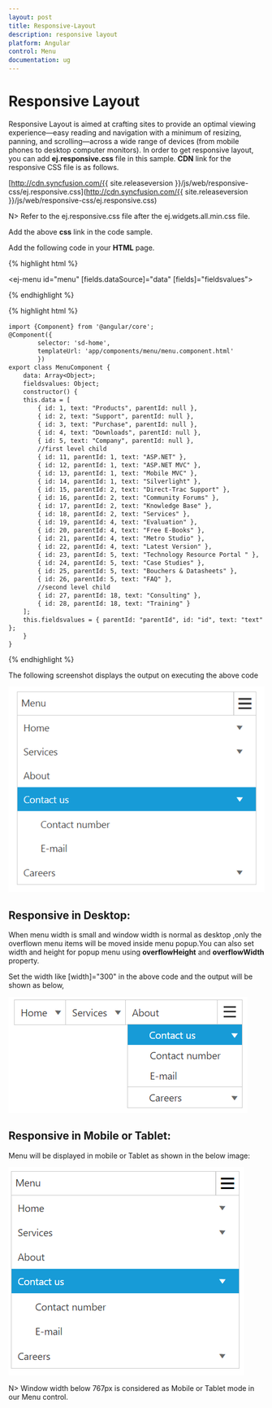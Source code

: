 ```yaml
---
layout: post
title: Responsive-Layout
description: responsive layout
platform: Angular
control: Menu
documentation: ug
---
```


# Responsive Layout

Responsive Layout is aimed at crafting sites to provide an optimal viewing experience—easy reading and navigation with a minimum of resizing, panning, and scrolling—across a wide range of devices (from mobile phones to desktop computer monitors). In order to get responsive layout, you can add **ej.responsive.css** file in this sample. **CDN** link for the responsive CSS file is as follows.

[http://cdn.syncfusion.com/{{ site.releaseversion }}/js/web/responsive-css/ej.responsive.css](http://cdn.syncfusion.com/{{ site.releaseversion }}/js/web/responsive-css/ej.responsive.css)

N> Refer to the ej.responsive.css file after the ej.widgets.all.min.css file.

Add the above **css** link in the code sample.         

Add the following code in your **HTML** page.

{% highlight html %}

<ej-menu id="menu" [fields.dataSource]="data" [fields]="fieldsvalues"></ej-menu>

{% endhighlight %}

{% highlight html %}

    import {Component} from '@angular/core';
    @Component({
            selector: 'sd-home',
            templateUrl: 'app/components/menu/menu.component.html'
            })
    export class MenuComponent {
        data: Array<Object>;
        fieldsvalues: Object;
        constructor() {
        this.data = [
            { id: 1, text: "Products", parentId: null },
            { id: 2, text: "Support", parentId: null },
            { id: 3, text: "Purchase", parentId: null },
            { id: 4, text: "Downloads", parentId: null },
            { id: 5, text: "Company", parentId: null },
            //first level child
            { id: 11, parentId: 1, text: "ASP.NET" },
            { id: 12, parentId: 1, text: "ASP.NET MVC" },
            { id: 13, parentId: 1, text: "Mobile MVC" },
            { id: 14, parentId: 1, text: "Silverlight" },
            { id: 15, parentId: 2, text: "Direct-Trac Support" },
            { id: 16, parentId: 2, text: "Community Forums" },
            { id: 17, parentId: 2, text: "Knowledge Base" },
            { id: 18, parentId: 2, text: "Services" },
            { id: 19, parentId: 4, text: "Evaluation" },
            { id: 20, parentId: 4, text: "Free E-Books" },
            { id: 21, parentId: 4, text: "Metro Studio" },
            { id: 22, parentId: 4, text: "Latest Version" },
            { id: 23, parentId: 5, text: "Technology Resource Portal " },
            { id: 24, parentId: 5, text: "Case Studies" },
            { id: 25, parentId: 5, text: "Bouchers & Datasheets" },
            { id: 26, parentId: 5, text: "FAQ" },
            //second level child
            { id: 27, parentId: 18, text: "Consulting" },
            { id: 28, parentId: 18, text: "Training" }
        ];
        this.fieldsvalues = { parentId: "parentId", id: "id", text: "text" };
        }
    }

{% endhighlight %}

The following screenshot displays the output on executing the above code

![](Responsive-Layout_images/Responsive.png)

## Responsive in Desktop:

When menu width is small and window width is normal as desktop ,only the overflown menu items will be moved inside menu popup.You can also set width and height for popup menu using **overflowHeight** and **overflowWidth** property.

Set the width like [width]="300" in the above code and the output will be shown as below,

![](Responsive-Layout_images/Responsive-img1.png)

## Responsive in Mobile or Tablet:

Menu will be displayed in mobile or Tablet as shown in the below image:

![](Responsive-Layout_images/responsivemenu.png)

N> Window width below 767px is considered as Mobile or Tablet mode in our Menu control.